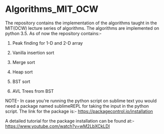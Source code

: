 # Algorithms_MIT_OCW
The repository contains the implementation of the algorithms taught in the MIT(OCW) lecture series of algorithms.
The algorithms are implemented on python 3.5.
As of now the repository contains:-

1) Peak finding for 1-D and 2-D array

2) Vanilla insertion sort

3) Merge sort

4) Heap sort

5) BST sort

6) AVL Trees from BST

NOTE-
In case you're running the python script on sublime text you would need a package named sublimeREPL for taking the input in the python script.
The link for the package is:- https://packagecontrol.io/installation

A detailed tutorial for the package installation can be found at:- https://www.youtube.com/watch?v=wM2LbXCkLDI 

